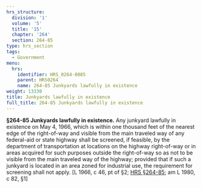 ```yaml
---
hrs_structure:
  division: '1'
  volume: '5'
  title: '15'
  chapter: '264'
  section: 264-85
type: hrs_section
tags:
  - Government
menu:
  hrs:
    identifier: HRS_0264-0085
    parent: HRS0264
    name: 264-85 Junkyards lawfully in existence
weight: 13330
title: Junkyards lawfully in existence
full_title: 264-85 Junkyards lawfully in existence
---
```

**§264-85 Junkyards lawfully in existence.** Any junkyard lawfully in existence on May 4, 1966, which is within one thousand feet of the nearest edge of the right-of-way and visible from the main traveled way of any federal-aid or state highway shall be screened, if feasible, by the department of transportation at locations on the highway right-of-way or in areas acquired for such purposes outside the right-of-way so as not to be visible from the main traveled way of the highway; provided that if such a junkyard is located in an area zoned for industrial use, the requirement for screening shall not apply. [L 1966, c 46, pt of §2; [HRS §264-85](/title-15/chapter-264/section-264-85/); am L 1980, c 82, §1]